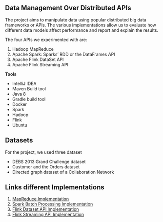 ## Data Management Over Distributed APIs

The project aims to manipulate data using popular distributed big data frameworks or APIs. The various implementations allow us to evaluate how different data models affect performance and report and explain the results. <br>

The four APIs we experimented with are:

1.  Hadoop MapReduce
2.  Apache Spark: Sparks’ RDD or the DataFrames API
3.  Apache Flink DataSet API 
4.  Apache Flink Streaming API


**Tools** <br>

* IntelliJ IDEA
* Maven Build tool
* Java 8 
* Gradle build tool
* Docker
* Spark
* Hadoop
* Flink
* Ubuntu
## Datasets
For the project, we used three dataset

* DEBS 2013 Grand Challenge dataset
* Customer and the Orders dataset
* Directed graph dataset of a Collaboration Network

## Links different Implementations
1.  [MapReduce Implementation](https://github.com/htefera/Scalable-Data-science-Project-1/tree/master/Mapreduce%20Task)
2. [Spark Batch Processing Implementation](https://github.com/htefera/Scalable-Data-science-Project-1/tree/master/Spark%20Batch%20Processing%20Task)
3. [Flink Dataset API Implementation](https://github.com/htefera/Scalable-Data-science-Project-1/tree/master/Flink%20Dataset%20API%20Task)
4. [Flink Streaming API Implementation](https://github.com/htefera/Scalable-Data-science-Project-1/tree/master/Flink%20Streaming%20API%20Task)

 
